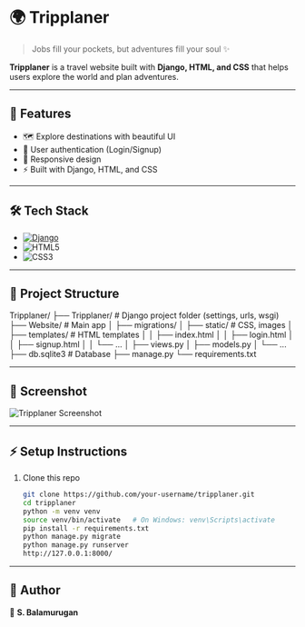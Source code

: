 # 🌍 Tripplaner  

> Jobs fill your pockets, but adventures fill your soul ✨  

**Tripplaner** is a travel website built with **Django, HTML, and CSS** that helps users explore the world and plan adventures.  

---

## 🚀 Features
- 🗺️ Explore destinations with beautiful UI  
- 🔑 User authentication (Login/Signup)  
- 📱 Responsive design  
- ⚡ Built with Django, HTML, and CSS  

---

## 🛠️ Tech Stack
- [![Django](https://img.shields.io/badge/Django-092E20?style=for-the-badge&logo=django&logoColor=white)](https://www.djangoproject.com/)  
- ![HTML5](https://img.shields.io/badge/HTML5-E34F26?style=for-the-badge&logo=html5&logoColor=white)  
- ![CSS3](https://img.shields.io/badge/CSS3-1572B6?style=for-the-badge&logo=css3&logoColor=white)  

---

## 📂 Project Structure
Tripplaner/
├── Tripplaner/ # Django project folder (settings, urls, wsgi)
├── Website/ # Main app
│ ├── migrations/
│ ├── static/ # CSS, images
│ ├── templates/ # HTML templates
│ │ ├── index.html
│ │ ├── login.html
│ │ ├── signup.html
│ │ └── ...
│ ├── views.py
│ ├── models.py
│ └── ...
├── db.sqlite3 # Database
├── manage.py
└── requirements.txt

---

## 📸 Screenshot
![Tripplaner Screenshot](./Website/static/img/screenshot.png)

---

## ⚡ Setup Instructions
1. Clone this repo  
   ```bash
   git clone https://github.com/your-username/tripplaner.git
   cd tripplaner
   python -m venv venv
   source venv/bin/activate   # On Windows: venv\Scripts\activate
   pip install -r requirements.txt
   python manage.py migrate
   python manage.py runserver
   http://127.0.0.1:8000/
---

## 📌 Author
👤 **S. Balamurugan**  


